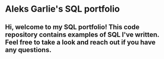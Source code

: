 # Aleks Garlie's SQL portfolio

## Hi, welcome to my SQL portfolio! This code repository contains examples of SQL I've written. Feel free to take a look and reach out if you have any questions.
